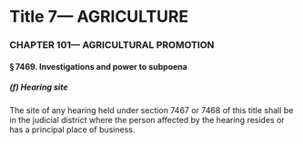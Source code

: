 
# Title 7— AGRICULTURE
### CHAPTER 101— AGRICULTURAL PROMOTION
#### § 7469. Investigations and power to subpoena
##### (f) Hearing site

The site of any hearing held under section 7467 or 7468 of this title shall be in the judicial district where the person affected by the hearing resides or has a principal place of business.

